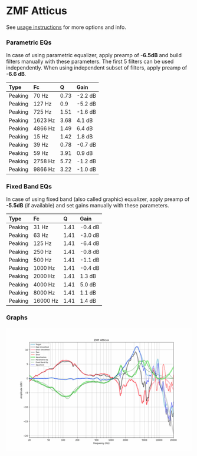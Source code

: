 # ZMF Atticus
See [usage instructions](https://github.com/jaakkopasanen/AutoEq#usage) for more options and info.

### Parametric EQs
In case of using parametric equalizer, apply preamp of **-6.5dB** and build filters manually
with these parameters. The first 5 filters can be used independently.
When using independent subset of filters, apply preamp of **-6.6 dB**.

| Type    | Fc      |    Q | Gain    |
|:--------|:--------|:-----|:--------|
| Peaking | 70 Hz   | 0.73 | -2.2 dB |
| Peaking | 127 Hz  | 0.9  | -5.2 dB |
| Peaking | 725 Hz  | 1.51 | -1.6 dB |
| Peaking | 1623 Hz | 3.68 | 4.1 dB  |
| Peaking | 4866 Hz | 1.49 | 6.4 dB  |
| Peaking | 15 Hz   | 1.42 | 1.8 dB  |
| Peaking | 39 Hz   | 0.78 | -0.7 dB |
| Peaking | 59 Hz   | 3.91 | 0.9 dB  |
| Peaking | 2758 Hz | 5.72 | -1.2 dB |
| Peaking | 9866 Hz | 3.22 | -1.0 dB |

### Fixed Band EQs
In case of using fixed band (also called graphic) equalizer, apply preamp of **-5.5dB**
(if available) and set gains manually with these parameters.

| Type    | Fc       |    Q | Gain    |
|:--------|:---------|:-----|:--------|
| Peaking | 31 Hz    | 1.41 | -0.4 dB |
| Peaking | 63 Hz    | 1.41 | -3.0 dB |
| Peaking | 125 Hz   | 1.41 | -6.4 dB |
| Peaking | 250 Hz   | 1.41 | -0.8 dB |
| Peaking | 500 Hz   | 1.41 | -1.1 dB |
| Peaking | 1000 Hz  | 1.41 | -0.4 dB |
| Peaking | 2000 Hz  | 1.41 | 1.3 dB  |
| Peaking | 4000 Hz  | 1.41 | 5.0 dB  |
| Peaking | 8000 Hz  | 1.41 | 1.1 dB  |
| Peaking | 16000 Hz | 1.41 | 1.4 dB  |

### Graphs
![](./ZMF%20Atticus.png)